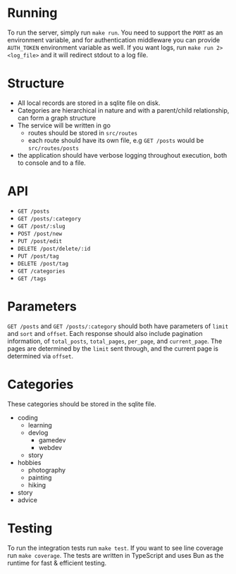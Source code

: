# Running
To run the server, simply run `make run`. You need to support the `PORT` as an environment variable, and for authentication middleware you can provide `AUTH_TOKEN` environment variable as well. If you want logs, run `make run 2> <log_file>` and it will redirect stdout to a log file.

# Structure
- All local records are stored in a sqlite file on disk.
- Categories are hierarchical in nature and with a parent/child relationship, can form a graph structure
- The service will be written in go
    - routes should be stored in `src/routes`
    - each route should have its own file, e.g `GET /posts` would be `src/routes/posts`
- the application should have verbose logging throughout execution, both to console and to a file.

# API
- `GET /posts`
- `GET /posts/:category`
- `GET /post/:slug`
- `POST /post/new`
- `PUT /post/edit`
- `DELETE /post/delete/:id`
- `PUT /post/tag`
- `DELETE /post/tag`
- `GET /categories`
- `GET /tags`

# Parameters
`GET /posts` and `GET /posts/:category` should both have parameters of `limit` and `sort` and `offset`. Each response should also include pagination information, of `total_posts`, `total_pages`, `per_page`, and `current_page`. The pages are determined by the `limit` sent through, and the current page is determined via `offset`.
    

# Categories
These categories should be stored in the sqlite file.

- coding
    - learning
    - devlog
        - gamedev
        - webdev
    - story
- hobbies
    - photography
    - painting
    - hiking
- story
- advice

# Testing
To run the integration tests run `make test`. If you want to see line coverage run `make coverage`. The tests are written in TypeScript and uses Bun as the runtime for fast & efficient testing.

